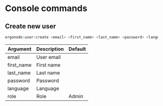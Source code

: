 # Console commands

## Create new user
```php
ergonode:user:create <email> <first_name> <last_name> <password> <language> [<role>]
```

|Argument|Description|Default|
|-|-|-|  
|email|User email|
|first_name|First name|
|last_name|Last name|
|password|Password|
|language|Language|
|role|Role|Admin|